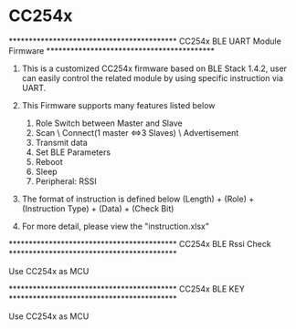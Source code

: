 # CC254x

****************************************** CC254x BLE UART Module Firmware ******************************************

1) This is a customized CC254x firmware based on BLE Stack 1.4.2, user can easily control the related module by using specific instruction via UART.

2) This Firmware supports many features listed below
	1. Role Switch between Master and Slave
    2. Scan \ Connect(1 master <=>3 Slaves) \ Advertisement
    3. Transmit data
    4. Set BLE Parameters
    5. Reboot
    6. Sleep
    7. Peripheral: RSSI

3) The format of instruction is defined below
(Length) + (Role) + (Instruction Type) + (Data) + (Check Bit)

4) For more detail, please view the "instruction.xlsx"



****************************************** CC254x BLE Rssi Check ******************************************

 Use CC254x as MCU
 



****************************************** CC254x BLE KEY ******************************************

 Use CC254x as MCU



